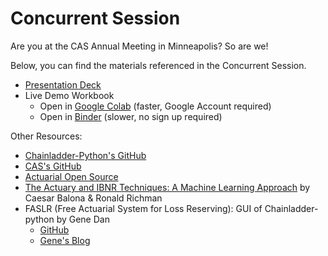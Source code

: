 # Concurrent Session

Are you at the CAS Annual Meeting in Minneapolis? So are we!

Below, you can find the materials referenced in the Concurrent Session.

- [Presentation Deck](https://docs.google.com/presentation/d/13JtlCODvNjAF62SQyF_TLnvGk8FuBOOn4L3LeDqxjbQ/edit#slide=id.g14a01cc18bb_0_0)
- Live Demo Workbook
  - Open in [Google Colab](https://githubtocolab.com/casact/chainladder-python/blob/master/docs/library/2022_cas_annual_meeting/demo-blank-concurrent.ipynb) (faster, Google Account required)
  - Open in [Binder](https://mybinder.org/v2/gh/casact/chainladder-python/master?urlpath=treedocs/library/2022_cas_annual_meeting/demo-blank-concurrent.ipynb) (slower, no sign up required)

Other Resources:
- [Chainladder-Python's GitHub](https://github.com/casact/chainladder-python/)
- [CAS's GitHub](https://github.com/casact/)
- [Actuarial Open Source](https://actuarialopensource.org/)
- [The Actuary and IBNR Techniques: A Machine Learning Approach](https://deliverypdf.ssrn.com/delivery.php?ID=731070114084107029112030090019092127058062071092084057031006123078008013125027108099057029023099109125023090100018002120091125040057062033063080127003007019073011006073066010070116122002109103099127107020127111111065095019102084011005006064111002022121&EXT=pdf&INDEX=TRUE) by Caesar Balona & Ronald Richman
- FASLR (Free Actuarial System for Loss Reserving): GUI of Chainladder-python by Gene Dan
  - [GitHub](https://github.com/casact/FASLR)
  - [Gene's Blog](https://genedan.com/)

